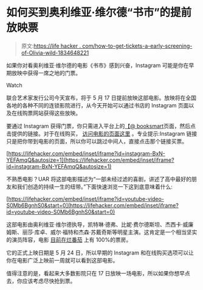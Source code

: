 # 如何买到奥利维亚·维尔德“书市”的提前放映票

> 原文:[https://life hacker . com/how-to-get-tickets-a-early-screening-of-Olivia-wild-1834648221](https://lifehacker.com/how-to-get-tickets-to-an-early-screening-of-olivia-wild-1834648221)

如果你对看奥利维亚·维尔德的电影《书市》感到兴奋，Instagram 可能是你在早期放映中获得一席之地的门票。

Watch

联合艺术家发行公司今天宣布，将于 5 月 17 日提前放映这部电影。放映将在全国各地的各种不同的连锁影院进行，从今天开始可以通过书店的 Instagram 页面以及在线购票网站获得这些放映。

要通过 Instagram 获得门票，你只需进入平台上的[【@ booksmart](https://www.instagram.com/booksmart/)页面，然后点击提供的链接。对于在线购买， [访问电影的页面这里](https://tickets.booksmart.movie/) 。专业提示:Instagram 链接只是把你带到电影的页面，所以你可以跳过中间人，直接点击那个链接买票。

 [https://lifehacker.com/embed/inset/iframe?id=instagram-BxN-YEFAmqQ&autosize=1](https://lifehacker.com/embed/inset/iframe?id=instagram-BxN-YEFAmqQ&autosize=1) 

不熟悉电影？UAR 将这部电影描述为“一部未经过滤的喜剧，讲述了高中最好的朋友和我们创造的持续一生的纽带。”下面快速浏览一下这到底意味着什么:

 [https://lifehacker.com/embed/inset/iframe?id=youtube-video-S0Mb6BgnhS0&start=0](https://lifehacker.com/embed/inset/iframe?id=youtube-video-S0Mb6BgnhS0&start=0) 

这部电影由奥利维亚·维尔德执导，凯特琳·德弗、比妮·费尔德斯坦、杰西卡·威廉姆斯、丽莎·库卓、威尔·福特和杰森·苏戴奇斯等明星主演。这肯定是一个相当坚实的演员阵容，电影 [目前在烂番茄](https://www.rottentomatoes.com/m/booksmart) 上有 100%的票房。

它的正式上映日期是 5 月 24 日，所以早期的 Instagram 和在线购买选项可以让你在电影广泛上映前一周就可以看到这部电影。

值得注意的是，看起来大多数影院只在 17 日放映一场电影，所以如果你想早点去，你应该考虑尽快抢到票。